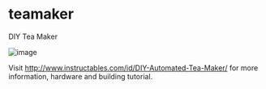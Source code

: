 # teamaker
DIY Tea Maker

![image](https://user-images.githubusercontent.com/4785303/34642704-8b4a8f54-f30f-11e7-950f-3bf283ed53b9.jpg)

Visit http://www.instructables.com/id/DIY-Automated-Tea-Maker/
for more information, hardware and building tutorial.
